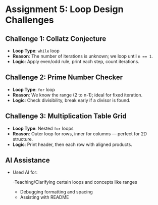 # Assignment 5: Loop Design Challenges

## Challenge 1: Collatz Conjecture
- **Loop Type**: `while` loop
- **Reason**: The number of iterations is unknown; we loop until `n == 1`.
- **Logic**: Apply even/odd rule, print each step, count iterations.

## Challenge 2: Prime Number Checker
- **Loop Type**: `for` loop
- **Reason**: We know the range (2 to n-1); ideal for fixed iteration.
- **Logic**: Check divisibility, break early if a divisor is found.

## Challenge 3: Multiplication Table Grid
- **Loop Type**: Nested `for` loops
- **Reason**: Outer loop for rows, inner for columns — perfect for 2D structure.
- **Logic**: Print header, then each row with aligned products.

## AI Assistance
- Used AI for:

  -Teaching/Clarifying certain loops and concepts like ranges
  - Debugging formatting and spacing
  - Assisting with README
